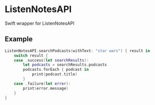 # ListenNotesAPI
Swift wrapper for ListenNotesAPI

## Example

```swift
ListenNotesAPI.searchPodcasts(withText: "star wars") { result in
    switch result {
    case .success(let searchResults):
        let podcasts = searchResults.podcasts
        podcasts.forEach { podcast in
            print(podcast.title)
        }
    case .failure(let error):
        print(error.message)
    }
}
```
